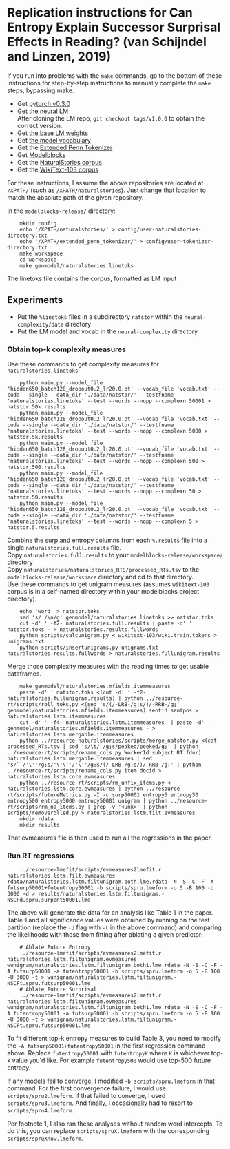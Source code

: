 # Replication instructions for Can Entropy Explain Successor Surprisal Effects in Reading? (van Schijndel and Linzen, 2019)

If you run into problems with the `make` commands, go to the bottom of these instructions for step-by-step instructions to manually complete the `make` steps, bypassing make.

* Get [pytorch v0.3.0](https://pytorch.org/)  
* Get [the neural LM](https://github.com/vansky/neural-complexity)  
  After cloning the LM repo, `git checkout tags/v1.0.0` to obtain the correct version.  
* Get [the base LM weights](https://s3.amazonaws.com/colorless-green-rnns/best-models/English/hidden650_batch128_dropout0.2_lr20.0.pt)
* Get [the model vocabulary](https://s3.amazonaws.com/colorless-green-rnns/training-data/English/vocab.txt)
* Get the [Extended Penn Tokenizer](https://github.com/vansky/extended_penn_tokenizer)
* Get [Modelblocks](https://github.com/modelblocks/modelblocks-release)
* Get the [NaturalStories corpus](https://github.com/languageMIT/naturalstories)
* Get the [WikiText-103 corpus](https://s3.amazonaws.com/research.metamind.io/wikitext/wikitext-103-v1.zip)

For these instructions, I assume the above repositories are located at `/XPATH/` (such as `/XPATH/naturalstories`). Just change that location to match the absolute path of the given repository.

In the `modelblocks-release/` directory:  

```
    mkdir config  
    echo '/XPATH/naturalstories/' > config/user-naturalstories-directory.txt  
    echo '/XPATH/extended_penn_tokenizer/' > config/user-tokenizer-directory.txt  
    make workspace  
    cd workspace  
    make genmodel/naturalstories.linetoks  
```

The linetoks file contains the corpus, formatted as LM input

## Experiments

* Put the `%linetoks` files in a subdirectory `natstor` within the `neural-complexity/data` directory
* Put the LM model and vocab in the `neural-complexity` directory

### Obtain top-k complexity measures

Use these commands to get complexity measures for `naturalstories.linetoks`  

```
    python main.py --model_file 'hidden650_batch128_dropout0.2_lr20.0.pt' --vocab_file 'vocab.txt' --cuda --single --data_dir './data/natstor/' --testfname 'naturalstories.linetoks' --test --words --nopp --complexn 50001 > natstor.50k.results  
    python main.py --model_file 'hidden650_batch128_dropout0.2_lr20.0.pt' --vocab_file 'vocab.txt' --cuda --single --data_dir './data/natstor/' --testfname 'naturalstories.linetoks' --test --words --nopp --complexn 5000 > natstor.5k.results  
    python main.py --model_file 'hidden650_batch128_dropout0.2_lr20.0.pt' --vocab_file 'vocab.txt' --cuda --single --data_dir './data/natstor/' --testfname 'naturalstories.linetoks' --test --words --nopp --complexn 500 > natstor.500.results  
    python main.py --model_file 'hidden650_batch128_dropout0.2_lr20.0.pt' --vocab_file 'vocab.txt' --cuda --single --data_dir './data/natstor/' --testfname 'naturalstories.linetoks' --test --words --nopp --complexn 50 > natstor.50.results  
    python main.py --model_file 'hidden650_batch128_dropout0.2_lr20.0.pt' --vocab_file 'vocab.txt' --cuda --single --data_dir './data/natstor/' --testfname 'naturalstories.linetoks' --test --words --nopp --complexn 5 > natstor.5.results
```

Combine the surp and entropy columns from each `%.results` file into a single `naturalstories.full.results` file.  
Copy `naturalstories.full.results` to your `modelblocks-release/workspace/` directory  
Copy `naturalstories/naturalstories_RTS/processed_RTs.tsv` to the `modelblocks-release/workspace` directory and cd to that directory.  
Use these commands to get unigram measures (assumes `wikitext-103` corpus is in a self-named directory within your modelblocks project directory).  
```
    echo 'word' > natstor.toks  
    sed 's/ /\n/g' genmodel/naturalstories.linetoks >> natstor.toks  
    cut -d' ' -f2- naturalstories.full.results | paste -d' ' natstor.toks - > naturalstories.results.fullwords  
    python scripts/calcunigram.py < wikitext-103/wiki.train.tokens > unigrams.txt  
    python scripts/insertunigrams.py unigrams.txt naturalstories.results.fullwords > naturalstories.fullunigram.results
```

Merge those complexity measures with the reading times to get usable dataframes.
```
    make genmodel/naturalstories.mfields.itemmeasures  
    paste -d' ' natstor.toks <(cut -d' ' -f2- naturalstories.fullunigram.results) | python ../resource-rt/scripts/roll_toks.py <(sed 's/(/-LRB-/g;s/)/-RRB-/g;' genmodel/naturalstories.mfields.itemmeasures) sentid sentpos > naturalstories.lstm.itemmeasures  
    cut -d' ' -f4- naturalstories.lstm.itemmeasures  | paste -d' ' genmodel/naturalstories.mfields.itemmeasures - > naturalstories.lstm.mergable.itemmeasures  
    python ../resource-naturalstories/scripts/merge_natstor.py <(cat processed_RTs.tsv | sed 's/\t/ /g;s/peaked/peeked/g;' | python ../resource-rt/scripts/rename_cols.py WorkerId subject RT fdur) naturalstories.lstm.mergable.itemmeasures | sed 's/``/'\''/g;s/'\'\''/'\''/g;s/(/-LRB-/g;s/)/-RRB-/g;' | python ../resource-rt/scripts/rename_cols.py item docid > naturalstories.lstm.core.evmeasures  
    python ../resource-rt/scripts/rm_unfix_items.py < naturalstories.lstm.core.evmeasures | python ../resource-rt/scripts/futureMetrics.py -I -c surp50001 entropy5 entropy50 entropy500 entropy5000 entropy50001 unigram | python ../resource-rt/scripts/rm_na_items.py | grep -v '<unk>' | python scripts/removerolled.py > naturalstories.lstm.filt.evmeasures  
    mkdir rdata  
    mkdir results  
```

That evmeasures file is then used to run all the regressions in the paper.

### Run RT regressions

```
    ../resource-lmefit/scripts/evmeasures2lmefit.r naturalstories.lstm.filt.evmeasures rdata/naturalstories.lstm.filtunigram.both.lme.rdata -N -S -C -F -A futsurp50001+futentropy50001 -b scripts/spru.lmeform -o 5 -B 100 -U 3000 -d > results/naturalstories.lstm.filtunigram.-NSCFd.spru.surpent50001.lme  
```

The above will generate the data for an analysis like Table 1 in the paper. Table 1 and all significance values were obtained by running on the test partition (replace the `-d` flag with `-t` in the above command) and comparing the likelihoods with those from fitting after ablating a given predictor:

```
    # Ablate Future Entropy  
    ../resource-lmefit/scripts/evmeasures2lmefit.r naturalstories.lstm.filtunigram.evmeasures wunigram/naturalstories.lstm.filtunigram.both1.lme.rdata -N -S -C -F -A futsurp50001 -a futentropy50001 -b scripts/spru.lmeform -o 5 -B 100 -U 3000 -t > wunigram/naturalstories.lstm.filtunigram.-NSCFt.spru.futsurp50001.lme  
    # Ablate Future Surprisal  
    ../resource-lmefit/scripts/evmeasures2lmefit.r naturalstories.lstm.filtunigram.evmeasures wunigram/naturalstories.lstm.filtunigram.both1.lme.rdata -N -S -C -F -A futentropy50001 -a futsurp50001 -b scripts/spru.lmeform -o 5 -B 100 -U 3000 -t > wunigram/naturalstories.lstm.filtunigram.-NSCFt.spru.futsurp50001.lme  
```

To fit different top-k entropy measures to build Table 3, you need to modify the `-A futsurp50001+futentropy50001` in the first regression command above. Replace `futentropy50001` with `futentropyK` where `K` is whichever top-k value you'd like. For example `futentropy500` would use top-500 future entropy.

If any models fail to converge, I modified `-b scripts/spru.lmeform` in that command. For the first convergence failure, I would use `scripts/spru2.lmeform`. If that failed to converge, I used `scripts/spru3.lmeform`. And finally, I occasionally had to resort to `scripts/spru4.lmeform`.

Per footnote 1, I also ran these analyses without random word intercepts. To do this, you can replace `scripts/spruX.lmeform` with the corresponding `scripts/spruXnow.lmeform`.
